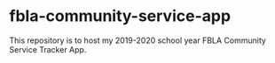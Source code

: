 # fbla-community-service-app
This repository is to host my 2019-2020 school year FBLA Community Service Tracker App.
